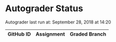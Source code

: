 # Autograder Status
Autograder last run at: September 28, 2018 at 14:20

| GitHub ID | Assignment | Graded Branch |
|-----------|------------|---------------|
